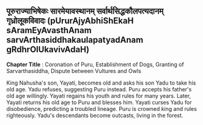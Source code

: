 ## पूरुराज्याभिषेकः सारमेयावस्थानम् सर्वार्थसिद्धकौलपत्यदानम् गृध्रोलूकविवादः (pUrurAjyAbhiShEkaH sAramEyAvasthAnam sarvArthasiddhakaulapatyadAnam gRdhrOlUkavivAdaH)
**Chapter Title** : Coronation of Puru, Establishment of Dogs, Granting of Sarvarthasiddha, Dispute between Vultures and Owls

King Nahusha's son, Yayati, becomes old and asks his son Yadu to take his old age. Yadu refuses, suggesting Puru instead. Puru accepts his father's old age willingly. Yayati regains his youth and rules for many years. Later, Yayati returns his old age to Puru and blesses him. Yayati curses Yadu for disobedience, predicting a troubled lineage. Puru is crowned king and rules righteously. Yadu's descendants become outcasts, living in the forest.
